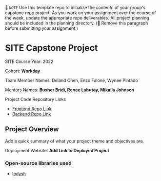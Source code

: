 📝 `NOTE` Use this template repo to initialize the contents of your group's capstone repo project. As you work on your assignment over the course of the week, update the appropriate repo deliverables. All project planning should be included in the planning directory. (🚫 Remove this paragraph before submitting your assignment.)

# SITE Capstone Project

SITE Course Year: 2022

Cohort: **Workday**

Team Member Names: Deland Chen, Enzo Falone, Wynee Pintado

Mentors Names: <b>Busher Bridi, Renee Labutay, Mikaila Johnson</b>

Project Code Repository Links

* [Frontend Repo Link](https://github.com/trillion-dollar-baby/autolog/tree/main/autolog-ui)
* [Backend Repo Link](https://github.com/trillion-dollar-baby/autolog/tree/main/autolog-api)

## Project Overview

Add a quick summary of what your project theme and objectives are. 

Deployment Website: **Add Link to Deployed Project**

### Open-source libraries used

- [lodash](https://www.npmjs.com/package/lodash)
